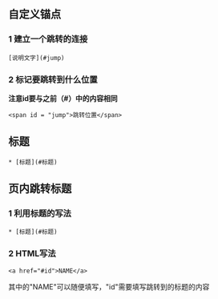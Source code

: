 ## 自定义锚点

### 1 建立一个跳转的连接

```
[说明文字](#jump)
```

### 2 标记要跳转到什么位置

**注意id要与之前（#）中的内容相同**

```
<span id = "jump">跳转位置</span>
```


## 标题

```
* [标题](#标题)
```

## 页内跳转标题

### 1 利用标题的写法

```
* [标题](#标题)
```

### 2 HTML写法

```
<a href="#id">NAME</a>
```

其中的"NAME"可以随便填写，"id"需要填写跳转到的标题的内容

